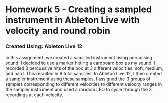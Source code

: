# Homework 5 - Creating a sampled instrument in Ableton Live with velocity and round robin

### Created Using: Ableton Live 12

In this assignment, we created a sampled instrument using percussing sound. I decided to use a marker hitting a cardboard box as my sound. I recorded 3 percussive hits of the box at 3 different velocities, soft, medium, and hard. This resulted in 9 total samples. In Ableton Live 12, I then created a sampler instrument using these samples. I assigned the 3 groups of samples corresponding to different velocities to different velocity ranges in the sampler instrument and used a random LFO to cycle through the 3 recordings at each velocity.
